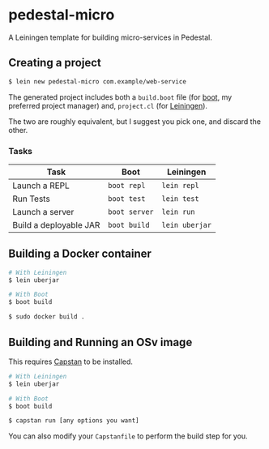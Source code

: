 # pedestal-micro

A Leiningen template for building micro-services in Pedestal.

## Creating a project

```sh
$ lein new pedestal-micro com.example/web-service
```

The generated project includes both a
`build.boot` file (for [boot](http://boot-clj.com/), my preferred project manager) and,
`project.cl` (for [Leiningen](http://leiningen.org/)).

The two are roughly equivalent, but I suggest you pick one, and discard the
other.

### Tasks

| Task                   |     Boot      |   Leiningen    |
|------------------------|---------------|----------------|
| Launch a REPL          | `boot repl`   | `lein repl`    |
| Run Tests              | `boot test`   | `lein test`    |
| Launch a server        | `boot server` | `lein run`     |
| Build a deployable JAR | `boot build`  | `lein uberjar` |

## Building a Docker container

```sh
# With Leiningen
$ lein uberjar

# With Boot
$ boot build

$ sudo docker build .
```

## Building and Running an OSv image

This requires [Capstan](https://github.com/cloudius-systems/capstan) to be installed.

```sh
# With Leiningen
$ lein uberjar

# With Boot
$ boot build

$ capstan run [any options you want]
```

You can also modify your `Capstanfile` to perform the build step for you.

